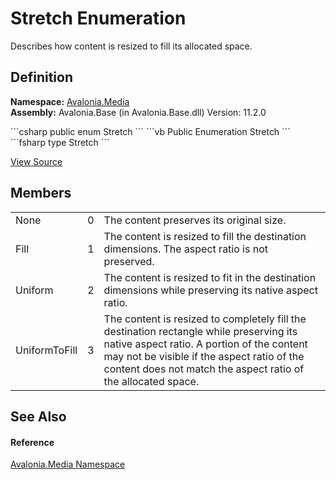 # Stretch Enumeration


Describes how content is resized to fill its allocated space.



## Definition
**Namespace:** <a href="N_Avalonia_Media">Avalonia.Media</a>  
**Assembly:** Avalonia.Base (in Avalonia.Base.dll) Version: 11.2.0

<Tabs groupId="api-code-preview">
<TabItem value="csharp" label="C#">
```csharp
public enum Stretch
```
</TabItem>
<TabItem value="vb" label="VB">
```vb
Public Enumeration Stretch
```
</TabItem>
<TabItem value="fsharp" label="F#">
```fsharp
type Stretch
```
</TabItem>
</Tabs>



<a href="https://github.com/AvaloniaUI/Avalonia/tree/master/src/Avalonia.Base/Media/Stretch.cs" title="View the source code">View Source</a>



## Members
<table>
<tr>
<td>None</td>
<td>0</td>
<td>The content preserves its original size.</td>
</tr>
<tr>
<td>Fill</td>
<td>1</td>
<td>The content is resized to fill the destination dimensions. The aspect ratio is not preserved.</td>
</tr>
<tr>
<td>Uniform</td>
<td>2</td>
<td>The content is resized to fit in the destination dimensions while preserving its native aspect ratio.</td>
</tr>
<tr>
<td>UniformToFill</td>
<td>3</td>
<td>The content is resized to completely fill the destination rectangle while preserving its native aspect ratio. A portion of the content may not be visible if the aspect ratio of the content does not match the aspect ratio of the allocated space.</td>
</tr>
</table>

## See Also


#### Reference
<a href="N_Avalonia_Media">Avalonia.Media Namespace</a>  

